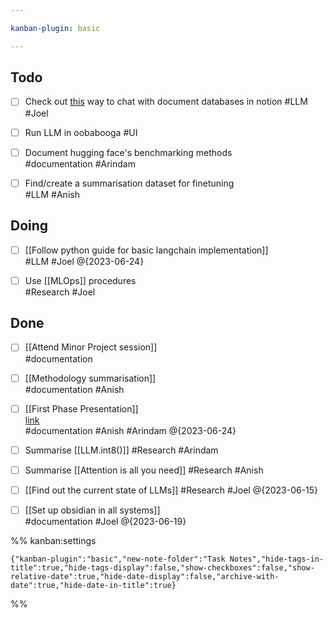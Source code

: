 ```yaml
---

kanban-plugin: basic

---
```


## Todo

- [ ] Check out  [this](https://github.com/hwchase17/notion-qa) way to chat with document databases in notion #LLM #Joel
- [ ] Run LLM in oobabooga #UI
- [ ] Document hugging face's benchmarking methods<br>#documentation #Arindam
- [ ] Find/create a summarisation dataset for finetuning<br>#LLM #Anish


## Doing

- [ ] [[Follow python guide for basic langchain implementation]]<br>#LLM #Joel @{2023-06-24}
- [ ] Use [[MLOps]] procedures<br>#Research #Joel


## Done

- [ ] [[Attend Minor Project session]]<br>#documentation
- [ ] [[Methodology summarisation]]<br>#documentation #Anish
- [ ] [[First Phase Presentation]] <br>[link](https://docs.google.com/presentation/d/1XOAV_Au52le07uXYJZQxmwT_GwvhFZjh/edit?usp=sharing&ouid=113458396771149391534&rtpof=true&sd=true)<br>#documentation #Anish #Arindam @{2023-06-24}
- [ ] Summarise [[LLM.int8()]] #Research #Arindam
- [ ] Summarise [[Attention is all you need]] #Research #Anish
- [ ] [[Find out the current state of LLMs]] #Research #Joel @{2023-06-15}
- [ ] [[Set up obsidian in all systems]]<br>#documentation #Joel @{2023-06-19}




%% kanban:settings
```
{"kanban-plugin":"basic","new-note-folder":"Task Notes","hide-tags-in-title":true,"hide-tags-display":false,"show-checkboxes":false,"show-relative-date":true,"hide-date-display":false,"archive-with-date":true,"hide-date-in-title":true}
```
%%